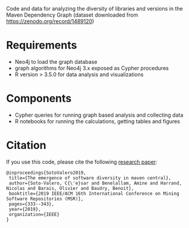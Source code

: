 Code and data for analyzing the diversity of libraries and versions in the Maven Dependency Graph (dataset downloaded from https://zenodo.org/record/1489120)

# Requirements
* Neo4j to load the graph database
* graph algorithms for Neo4j 3.x exposed as Cypher procedures
* R version > 3.5.0 for data analysis and visualizations

# Components
 * Cypher queries for running graph based analysis and collecting data
 * R notebooks for running the calculations, getting tables and figures
 
 # Citation
 
 If you use this code, please cite the following [research paper](https://dl.acm.org/doi/10.1109/MSR.2019.00059):
 
 ```
 @inproceedings{SotoValero2019,
  title={The emergence of software diversity in maven central},
  author={Soto-Valero, C{\'e}sar and Benelallam, Amine and Harrand, Nicolas and Barais, Olivier and Baudry, Benoit},
  booktitle={2019 IEEE/ACM 16th International Conference on Mining Software Repositories (MSR)},
  pages={333--343},
  year={2019},
  organization={IEEE}
}
```
